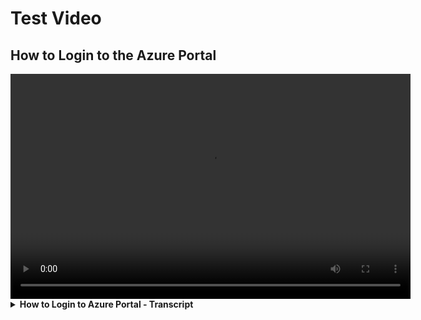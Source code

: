 # Test Video

## How to Login to the Azure Portal

<video width="640" height="360" controls>
    <source src="videos/how-to-login-to-azure-portal-en.mp4" type="video/mp4"> 
    <track src="videos/how-to-login-to-azure-portal-en.vtt" kind="subtitles" srclang="en" label="English">
</video>

<details class="details-reset border rounded-2">

<summary class="px-3 py-2 border-bottom">
    <span aria-label="Video Transcript" class="m-1"><a><strong>How to Login to Azure Portal - Transcript</strong></a></span>
    <span class="dropdown-caret"></span>
  </summary>

Go to portal.azure.com in your web browser. Enter your credential and password. For internal Statcan users, use your cloud account. For external users, use your external account. The first time you login you will be prompted to enter your security questions. For multifactor authentication, you can use the Microsoft Authenticator app on your cell phone.

</details>